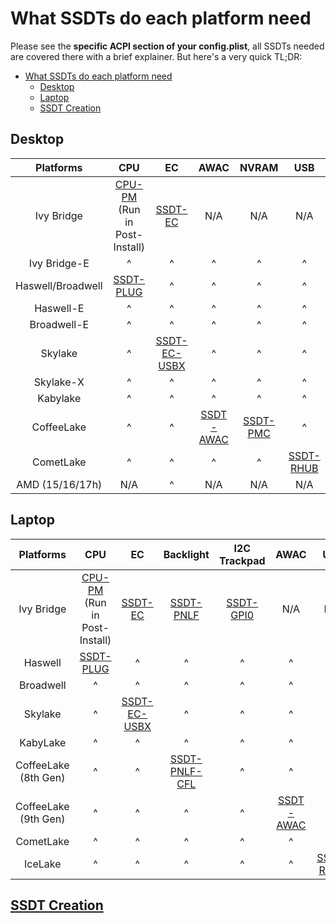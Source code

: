 # What SSDTs do each platform need

Please see the **specific ACPI section of your config.plist**, all SSDTs needed are covered there with a brief explainer. But here's a very quick TL;DR:

- [What SSDTs do each platform need](#what-ssdts-do-each-platform-need)
  - [Desktop](#desktop)
  - [Laptop](#laptop)
  - [SSDT Creation](#ssdt-creation)

## Desktop

| Platforms | **CPU** | **EC** | **AWAC** | **NVRAM** | **USB** |
| :-------: | :-----: | :----: | :------: | :-------: | :-----: |
| Ivy Bridge | [CPU-PM](https://dortania.github.io/OpenCore-Desktop-Guide/post-install/pm.html#sandy-and-ivy-bridge-power-management) (Run in Post-Install) | [SSDT-EC](/Universal/ec-fix.html) | N/A | N/A | N/A |
| Ivy Bridge-E | ^ | ^ | ^ | ^ | ^ |
| Haswell/Broadwell | [SSDT-PLUG](/Universal/plug.html) | ^ | ^ | ^ | ^ |
| Haswell-E | ^ | ^ | ^ | ^ | ^ |
| Broadwell-E | ^ | ^ | ^ | ^ | ^ |
| Skylake | ^ | [SSDT-EC-USBX](/Universal/ec-fix.html) | ^ | ^ | ^ |
| Skylake-X | ^ | ^ | ^ | ^ | ^ |
| Kabylake | ^ | ^ | ^ | ^ | ^ |
| CoffeeLake | ^ | ^ | [SSDT-AWAC](/Universal/awac.html) | [SSDT-PMC](/Universal/nvram.html) | ^ |
| CometLake | ^ | ^ | ^ | ^ | [SSDT-RHUB](/Universal/rhub.html) |
| AMD (15/16/17h) | N/A | ^ | N/A | N/A | N/A |

## Laptop

| Platforms | **CPU** | **EC** | **Backlight** | **I2C Trackpad** | **AWAC** | **USB** | **IRQ** |
| :-------: | :-----: | :----: | :-----------: | :--------------: | :------: | :-----: | :-----: |
| Ivy Bridge | [CPU-PM](https://dortania.github.io/OpenCore-Desktop-Guide/post-install/pm.html#sandy-and-ivy-bridge-power-management) (Run in Post-Install) | [SSDT-EC](/Universal/ec-fix.html) | [SSDT-PNLF](/Laptops/backlight.html) | [SSDT-GPI0](/Laptops/trackpad.html) | N/A | N/A | [IRQ SSDT](/Universal/irq.html) |
| Haswell | [SSDT-PLUG](/Universal/plug.html) | ^ | ^ | ^ | ^ | ^ | ^ |
| Broadwell | ^ | ^ | ^ | ^ | ^ | ^ | ^ |
| Skylake | ^ | [SSDT-EC-USBX](/Universal/ec-fix.html) | ^ | ^ | ^ | ^ | N/A |
| KabyLake | ^ | ^ | ^ | ^ | ^ | ^ | ^ |
| CoffeeLake (8th Gen) | ^ | ^ | [SSDT-PNLF-CFL](/Laptops/backlight.html) | ^ | ^ | ^ | ^ |
| CoffeeLake (9th Gen) | ^ | ^ | ^ | ^ | [SSDT-AWAC](/Universal/awac.html) | ^ | ^ |
| CometLake | ^ | ^ | ^ | ^ | ^ | ^ | ^ |
| IceLake | ^ | ^ | ^ | ^ | ^ | [SSDT-RHUB](/Universal/rhub.html) | ^ |

## [SSDT Creation](/ssdt-methods/ssdt-methods.md)
